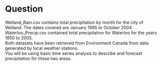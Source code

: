 # Question
Welland_Rain.csv contains total precipitation by month for the city of Welland. The dates covered are January 1995 to October 2004.  
Waterloo_Precip.csv contained total precipitation for Waterloo for the years 1950 to 2005.  
Both datasets have been retrieved from Environment Canada from data generated by local weather stations.  
You will be using basic time series analysis to describe and forecast precipitation for these two areas.
